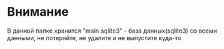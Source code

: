 # Внимание
В данной папке хранится "main.sqlite3" - база данных(sqlite3) со всеми данными, не потеряйте, не удалите и не выпустите куда-то
